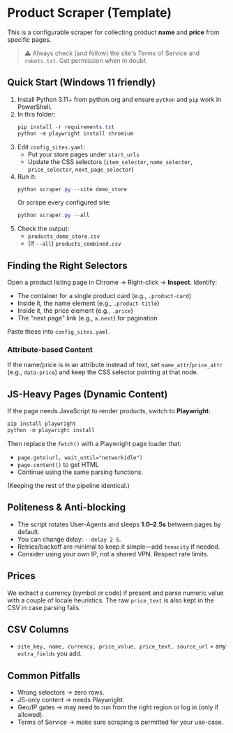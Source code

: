# Product Scraper (Template)

This is a configurable scraper for collecting product **name** and **price** from specific pages.

> ⚠️ Always check (and follow) the site's Terms of Service and `robots.txt`. Get permission when in doubt.

## Quick Start (Windows 11 friendly)

1. Install Python 3.11+ from python.org and ensure `python` and `pip` work in PowerShell.
2. In this folder:
   ```powershell
   pip install -r requirements.txt
   python -m playwright install chromium
   ```
3. Edit `config_sites.yaml`:
   - Put your store pages under `start_urls`
   - Update the CSS selectors (`item_selector`, `name_selector`, `price_selector`, `next_page_selector`)
4. Run it:
   ```powershell
   python scraper.py --site demo_store
   ```
   Or scrape every configured site:
   ```powershell
   python scraper.py --all
   ```
5. Check the output:
   - `products_demo_store.csv`
   - (If `--all`) `products_combined.csv`

## Finding the Right Selectors

Open a product listing page in Chrome → Right-click → **Inspect**. Identify:
- The container for a single product card (e.g., `.product-card`)
- Inside it, the name element (e.g., `.product-title`)
- Inside it, the price element (e.g., `.price`)
- The "next page" link (e.g., `a.next`) for pagination

Paste these into `config_sites.yaml`.

### Attribute-based Content
If the name/price is in an attribute instead of text, set `name_attr`/`price_attr` (e.g., `data-price`) and keep the CSS selector pointing at that node.

## JS-Heavy Pages (Dynamic Content)

If the page needs JavaScript to render products, switch to **Playwright**:

```powershell
pip install playwright
python -m playwright install
```

Then replace the `fetch()` with a Playwright page loader that:
- `page.goto(url, wait_until="networkidle")`
- `page.content()` to get HTML
- Continue using the same parsing functions.

(Keeping the rest of the pipeline identical.)

## Politeness & Anti-blocking

- The script rotates User-Agents and sleeps **1.0–2.5s** between pages by default.
- You can change delay: `--delay 2 5`.
- Retries/backoff are minimal to keep it simple—add `tenacity` if needed.
- Consider using your own IP, not a shared VPN. Respect rate limits.

## Prices

We extract a currency (symbol or code) if present and parse numeric value with a couple of locale heuristics. The raw `price_text` is also kept in the CSV in case parsing fails.

## CSV Columns

- `site_key, name, currency, price_value, price_text, source_url` + any `extra_fields` you add.

## Common Pitfalls

- Wrong selectors → zero rows.
- JS-only content → needs Playwright.
- Geo/IP gates → may need to run from the right region or log in (only if allowed).
- Terms of Service → make sure scraping is permitted for your use-case.

